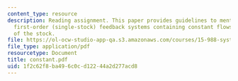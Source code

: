 ```yaml
---
content_type: resource
description: Reading assignment. This paper provides guidelines to mentally simulate
  first-order (single-stock) feedback systems containing constant flows into or out
  of the stock.
file: https://ol-ocw-studio-app-qa.s3.amazonaws.com/courses/15-988-system-dynamics-self-study-fall-1998-spring-1999/1f2c62f8ba496c0cd12244a2d277acd8_constant.pdf
file_type: application/pdf
resourcetype: Document
title: constant.pdf
uid: 1f2c62f8-ba49-6c0c-d122-44a2d277acd8
---
```

